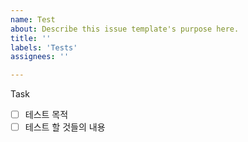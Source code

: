 ```yaml
---
name: Test
about: Describe this issue template's purpose here.
title: ''
labels: 'Tests'
assignees: ''

---
```


Task
- [ ] 테스트 목적
- [ ] 테스트 할 것들의 내용
